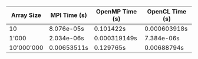 | Array Size | MPI Time (s) | OpenMP Time (s) | OpenCL Time (s) |
|------------|--------------|-----------------|-----------------|
| 10         | 8.076e-05s   | 0.101422s       | 0.000603918s    |
| 1'000      | 2.034e-06s   | 0.000319149s    | 7.384e-06s      |
| 10'000'000 | 0.00653511s  | 0.129765s       | 0.00688794s     |
